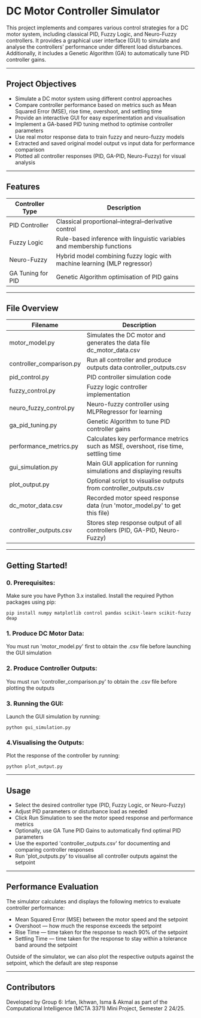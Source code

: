 # DC Motor Controller Simulator

This project implements and compares various control strategies for a DC motor system, including classical PID, Fuzzy Logic, and Neuro-Fuzzy controllers. It provides a graphical user interface (GUI) to simulate and analyse the controllers’ performance under different load disturbances. Additionally, it includes a Genetic Algorithm (GA) to automatically tune PID controller gains.

---

## Project Objectives

- Simulate a DC motor system using different control approaches  
- Compare controller performance based on metrics such as Mean Squared Error (MSE), rise time, overshoot, and settling time  
- Provide an interactive GUI for easy experimentation and visualisation  
- Implement a GA-based PID tuning method to optimise controller parameters  
- Use real motor response data to train fuzzy and neuro-fuzzy models
- Extracted and saved original model output vs input data for performance comparison
- Plotted all controller responses (PID, GA-PID, Neuro-Fuzzy) for visual analysis

---

## Features

Controller Type     | Description
--------------------|------------------------------------------------------------
PID Controller      | Classical proportional–integral–derivative control
Fuzzy Logic         | Rule-based inference with linguistic variables and membership functions
Neuro-Fuzzy         | Hybrid model combining fuzzy logic with machine learning (MLP regressor)
GA Tuning for PID   | Genetic Algorithm optimisation of PID gains

---

## File Overview

Filename                | Description
------------------------|---------------------------------------------------------
motor_model.py          | Simulates the DC motor and generates the data file dc_motor_data.csv
controller_comparison.py| Run all controller and produce outputs data controller_outputs.csv
pid_control.py          | PID controller simulation code
fuzzy_control.py        | Fuzzy logic controller implementation
neuro_fuzzy_control.py  | Neuro-fuzzy controller using MLPRegressor for learning
ga_pid_tuning.py        | Genetic Algorithm to tune PID controller gains
performance_metrics.py  | Calculates key performance metrics such as MSE, overshoot, rise time, settling time
gui_simulation.py       | Main GUI application for running simulations and displaying results
plot_output.py          | Optional script to visualise outputs from controller_outputs.csv
dc_motor_data.csv       | Recorded motor speed response data (run 'motor_model.py' to get this file)
controller_outputs.csv  | Stores step response output of all controllers (PID, GA-PID, Neuro-Fuzzy)

---

## Getting Started!

### 0. Prerequisites:
Make sure you have Python 3.x installed. Install the required Python packages using pip:
``` 
pip install numpy matplotlib control pandas scikit-learn scikit-fuzzy deap
```

### 1. Produce DC Motor Data:
You must run 'motor_model.py' first to obtain the .csv file before launching the GUI simulation

### 2. Produce Controller Outputs:
You must run 'controller_comparison.py'  to obtain the .csv file before plotting the outputs

### 3. Running the GUI:
Launch the GUI simulation by running:
```
python gui_simulation.py
```

### 4.Visualising the Outputs:
Plot the response of the controller  by running:
```
python plot_output.py
```
---

## Usage

- Select the desired controller type (PID, Fuzzy Logic, or Neuro-Fuzzy)
- Adjust PID parameters or disturbance load as needed
- Click Run Simulation to see the motor speed response and performance metrics
- Optionally, use GA Tune PID Gains to automatically find optimal PID parameters
- Use the exported 'controller_outputs.csv' for documenting and comparing controller responses
- Run 'plot_outputs.py' to visualise all controller outputs against the setpoint

---

## Performance Evaluation

The simulator calculates and displays the following metrics to evaluate controller performance:

- Mean Squared Error (MSE) between the motor speed and the setpoint
- Overshoot — how much the response exceeds the setpoint
- Rise Time — time taken for the response to reach 90% of the setpoint
- Settling Time — time taken for the response to stay within a tolerance band around the setpoint

Outside of the simulator, we can also plot the respective outputs against the setpoint, which the default are step response

---

## Contributors

Developed by Group 6: Irfan, Ikhwan, Isma & Akmal as part of the Computational Intelligence (MCTA 3371) Mini Project, Semester 2 24/25. 
